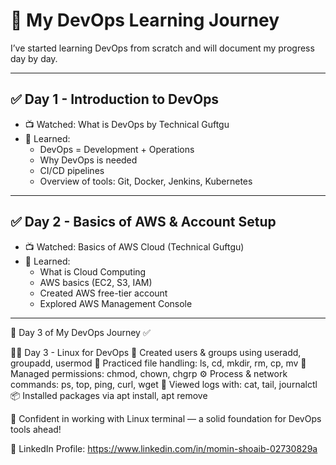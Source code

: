 # 🚀 My DevOps Learning Journey

I’ve started learning DevOps from scratch and will document my progress day by day.

---

## ✅ Day 1 - Introduction to DevOps
- 📺 Watched: What is DevOps by Technical Guftgu
- 🧠 Learned:
  - DevOps = Development + Operations
  - Why DevOps is needed
  - CI/CD pipelines
  - Overview of tools: Git, Docker, Jenkins, Kubernetes

---

## ✅ Day 2 - Basics of AWS & Account Setup
- 📺 Watched: Basics of AWS Cloud (Technical Guftgu)
- 🧠 Learned:
  - What is Cloud Computing
  - AWS basics (EC2, S3, IAM)
  - Created AWS free-tier account
  - Explored AWS Management Console


----


🚀 Day 3 of My DevOps Journey ✅

👨‍💻 Day 3 - Linux for DevOps
👥 Created users & groups using useradd, groupadd, usermod
📁 Practiced file handling: ls, cd, mkdir, rm, cp, mv
🔐 Managed permissions: chmod, chown, chgrp
⚙️ Process & network commands: ps, top, ping, curl, wget
📄 Viewed logs with: cat, tail, journalctl
📦 Installed packages via apt install, apt remove

🧠 Confident in working with Linux terminal — a solid foundation for DevOps tools ahead!

🔗 LinkedIn Profile: https://www.linkedin.com/in/momin-shoaib-02730829a

